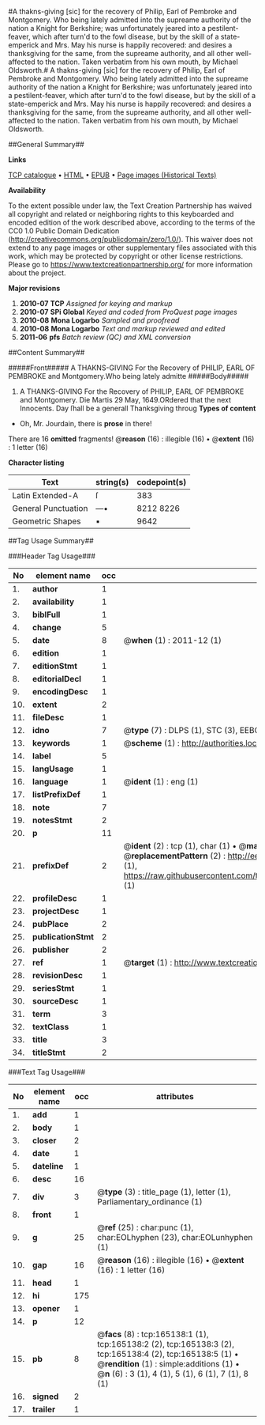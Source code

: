 #A thakns-giving [sic] for the recovery of Philip, Earl of Pembroke and Montgomery. Who being lately admitted into the supreame authority of the nation a Knight for Berkshire; was unfortunately jeared into a pestilent-feaver, which after turn'd to the fowl disease, but by the skill of a state-emperick and Mrs. May his nurse is happily recovered: and desires a thanksgiving for the same, from the supreame authority, and all other well-affected to the nation. Taken verbatim from his own mouth, by Michael Oldsworth.#
A thakns-giving [sic] for the recovery of Philip, Earl of Pembroke and Montgomery. Who being lately admitted into the supreame authority of the nation a Knight for Berkshire; was unfortunately jeared into a pestilent-feaver, which after turn'd to the fowl disease, but by the skill of a state-emperick and Mrs. May his nurse is happily recovered: and desires a thanksgiving for the same, from the supreame authority, and all other well-affected to the nation. Taken verbatim from his own mouth, by Michael Oldsworth.

##General Summary##

**Links**

[TCP catalogue](http://www.ota.ox.ac.uk/tcp/)  • 
[HTML](http://tei.it.ox.ac.uk/tcp/Texts-HTML/free/A95/A95684.html)  • 
[EPUB](http://tei.it.ox.ac.uk/tcp/Texts-EPUB/free/A95/A95684.epub) • 
[Page images (Historical Texts)](https://historicaltexts.jisc.ac.uk/eebo-99864102e)

**Availability**

To the extent possible under law, the Text Creation Partnership has waived all copyright and related or neighboring rights to this keyboarded and encoded edition of the work described above, according to the terms of the CC0 1.0 Public Domain Dedication (http://creativecommons.org/publicdomain/zero/1.0/). This waiver does not extend to any page images or other supplementary files associated with this work, which may be protected by copyright or other license restrictions. Please go to https://www.textcreationpartnership.org/ for more information about the project.

**Major revisions**

1. __2010-07__ __TCP__ *Assigned for keying and markup*
1. __2010-07__ __SPi Global__ *Keyed and coded from ProQuest page images*
1. __2010-08__ __Mona Logarbo__ *Sampled and proofread*
1. __2010-08__ __Mona Logarbo__ *Text and markup reviewed and edited*
1. __2011-06__ __pfs__ *Batch review (QC) and XML conversion*

##Content Summary##

#####Front#####
A THAKNS-GIVING For the Recovery of PHILIP, EARL OF PEMBROKE and Montgomery.Who being lately admitte
#####Body#####

1. A THANKS-GIVING For the Recovery of PHILIP, EARL OF PEMBROKE and Montgomery.
Die Martis 29 May, 1649.ORdered that the next Innocents. Day ſhall be a generall Thanksgiving throug
**Types of content**

  * Oh, Mr. Jourdain, there is **prose** in there!

There are 16 **omitted** fragments! 
 @__reason__ (16) : illegible (16)  •  @__extent__ (16) : 1 letter (16)

**Character listing**


|Text|string(s)|codepoint(s)|
|---|---|---|
|Latin Extended-A|ſ|383|
|General Punctuation|—•|8212 8226|
|Geometric Shapes|▪|9642|

##Tag Usage Summary##

###Header Tag Usage###

|No|element name|occ|attributes|
|---|---|---|---|
|1.|__author__|1||
|2.|__availability__|1||
|3.|__biblFull__|1||
|4.|__change__|5||
|5.|__date__|8| @__when__ (1) : 2011-12 (1)|
|6.|__edition__|1||
|7.|__editionStmt__|1||
|8.|__editorialDecl__|1||
|9.|__encodingDesc__|1||
|10.|__extent__|2||
|11.|__fileDesc__|1||
|12.|__idno__|7| @__type__ (7) : DLPS (1), STC (3), EEBO-CITATION (1), PROQUEST (1), VID (1)|
|13.|__keywords__|1| @__scheme__ (1) : http://authorities.loc.gov/ (1)|
|14.|__label__|5||
|15.|__langUsage__|1||
|16.|__language__|1| @__ident__ (1) : eng (1)|
|17.|__listPrefixDef__|1||
|18.|__note__|7||
|19.|__notesStmt__|2||
|20.|__p__|11||
|21.|__prefixDef__|2| @__ident__ (2) : tcp (1), char (1)  •  @__matchPattern__ (2) : ([0-9\-]+):([0-9IVX]+) (1), (.+) (1)  •  @__replacementPattern__ (2) : http://eebo.chadwyck.com/downloadtiff?vid=$1&page=$2 (1), https://raw.githubusercontent.com/textcreationpartnership/Texts/master/tcpchars.xml#$1 (1)|
|22.|__profileDesc__|1||
|23.|__projectDesc__|1||
|24.|__pubPlace__|2||
|25.|__publicationStmt__|2||
|26.|__publisher__|2||
|27.|__ref__|1| @__target__ (1) : http://www.textcreationpartnership.org/docs/. (1)|
|28.|__revisionDesc__|1||
|29.|__seriesStmt__|1||
|30.|__sourceDesc__|1||
|31.|__term__|3||
|32.|__textClass__|1||
|33.|__title__|3||
|34.|__titleStmt__|2||


###Text Tag Usage###

|No|element name|occ|attributes|
|---|---|---|---|
|1.|__add__|1||
|2.|__body__|1||
|3.|__closer__|2||
|4.|__date__|1||
|5.|__dateline__|1||
|6.|__desc__|16||
|7.|__div__|3| @__type__ (3) : title_page (1), letter (1), Parliamentary_ordinance (1)|
|8.|__front__|1||
|9.|__g__|25| @__ref__ (25) : char:punc (1), char:EOLhyphen (23), char:EOLunhyphen (1)|
|10.|__gap__|16| @__reason__ (16) : illegible (16)  •  @__extent__ (16) : 1 letter (16)|
|11.|__head__|1||
|12.|__hi__|175||
|13.|__opener__|1||
|14.|__p__|12||
|15.|__pb__|8| @__facs__ (8) : tcp:165138:1 (1), tcp:165138:2 (2), tcp:165138:3 (2), tcp:165138:4 (2), tcp:165138:5 (1)  •  @__rendition__ (1) : simple:additions (1)  •  @__n__ (6) : 3 (1), 4 (1), 5 (1), 6 (1), 7 (1), 8 (1)|
|16.|__signed__|2||
|17.|__trailer__|1||
